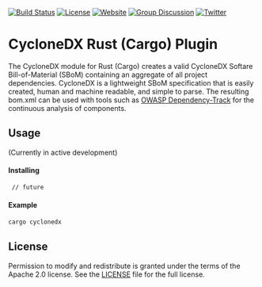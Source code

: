 [![Build Status](https://travis-ci.org/CycloneDX/cyclonedx-rust-cargo.svg?branch=master)](https://travis-ci.org/CycloneDX/cyclonedx-rust-cargo)
[![License](https://img.shields.io/badge/license-Apache%202.0-brightgreen.svg)][License]
[![Website](https://img.shields.io/badge/https://-cyclonedx.org-blue.svg)](https://cyclonedx.org/)
[![Group Discussion](https://img.shields.io/badge/discussion-groups.io-blue.svg)](https://groups.io/g/CycloneDX)
[![Twitter](https://img.shields.io/twitter/url/http/shields.io.svg?style=social&label=Follow)](https://twitter.com/CycloneDX_Spec)

# CycloneDX Rust (Cargo) Plugin
The CycloneDX module for Rust (Cargo) creates a valid CycloneDX Softare Bill-of-Material (SBoM) containing an aggregate of all project dependencies. CycloneDX is a lightweight SBoM specification that is easily created, human and machine readable, and simple to parse. The resulting bom.xml can be used with tools such as [OWASP Dependency-Track](https://dependencytrack.org/) for the continuous analysis of components.

## Usage
(Currently in active development)

#### Installing
```bash
 // future
```

#### Example
```bash
cargo cyclonedx
```


## License
Permission to modify and redistribute is granted under the terms of the Apache 2.0 license. See the [LICENSE] file for the full license.

[License]: https://github.com/CycloneDX/cyclonedx-rust-cargo/blob/master/LICENSE
